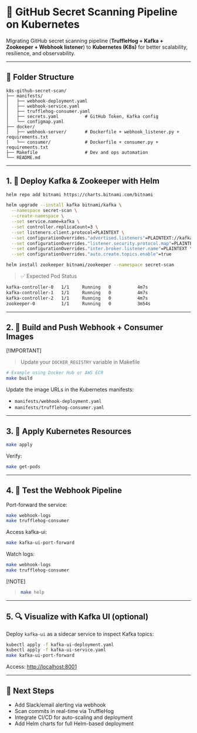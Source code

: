 # 🔐 GitHub Secret Scanning Pipeline on Kubernetes

Migrating GitHub secret scanning pipeline (**TruffleHog + Kafka + Zookeeper + Webhook listener**) to **Kubernetes (K8s)** for better scalability, resilience, and observability.

---

## 📁 Folder Structure

```text
k8s-github-secret-scan/
├── manifests/
│   ├── webhook-deployment.yaml
│   ├── webhook-service.yaml
│   ├── trufflehog-consumer.yaml
│   ├── secrets.yaml          # GitHub Token, Kafka config
│   └── configmap.yaml
├── docker/
│   ├── webhook-server/       # Dockerfile + webhook_listener.py + requirements.txt
│   └── consumer/             # Dockerfile + consumer.py + requirements.txt
├── Makefile                  # Dev and ops automation
└── README.md
```

---

## 1. 🚀 Deploy Kafka & Zookeeper with Helm

```bash
helm repo add bitnami https://charts.bitnami.com/bitnami

helm upgrade --install kafka bitnami/kafka \
  --namespace secret-scan \
  --create-namespace \
  --set service.name=kafka \
  --set controller.replicaCount=3 \
  --set listeners.client.protocol=PLAINTEXT \
  --set configurationOverrides."advertised.listeners"=PLAINTEXT://kafka.secret-scan.svc.cluster.local:9092 \
  --set configurationOverrides."listener.security.protocol.map"=PLAINTEXT:PLAINTEXT \
  --set configurationOverrides."inter.broker.listener.name"=PLAINTEXT \
  --set configurationOverrides."auto.create.topics.enable"=true

helm install zookeeper bitnami/zookeeper --namespace secret-scan
```

> ✅ Expected Pod Status

```bash
kafka-controller-0   1/1     Running   0          4m7s
kafka-controller-1   1/1     Running   0          4m7s
kafka-controller-2   1/1     Running   0          4m7s
zookeeper-0          1/1     Running   0          3m54s
```

---

## 2. 🐳 Build and Push Webhook + Consumer Images

[!IMPORTANT]
> Update your `DOCKER_REGISTRY` variable in Makefile

```bash
# Example using Docker Hub or AWS ECR
make build
```

Update the image URLs in the Kubernetes manifests:

- `manifests/webhook-deployment.yaml`
- `manifests/trufflehog-consumer.yaml`

---

## 3. 🧩 Apply Kubernetes Resources

```bash
make apply
```

Verify:
```bash
make get-pods
```

---

## 4. 🧪 Test the Webhook Pipeline

Port-forward the service:
```bash
make webhook-logs
make trufflehog-consumer
```

Access kafka-ui:
```bash
make kafka-ui-port-forward
```

Watch logs:
```bash
make webhook-logs
make trufflehog-consumer
```


[!NOTE]
> 
> ```bash
> make help
> ```
---

## 5. 🔍 Visualize with Kafka UI (optional)

Deploy `kafka-ui` as a sidecar service to inspect Kafka topics:

```bash
kubectl apply -f kafka-ui-deployment.yaml
kubectl apply -f kafka-ui-service.yaml
make kafka-ui-port-forward
```

Access: [http://localhost:8001](http://localhost:8001)

---

## 📌 Next Steps

- Add Slack/email alerting via webhook
- Scan commits in real-time via TruffleHog
- Integrate CI/CD for auto-scaling and deployment
- Add Helm charts for full Helm-based deployment

